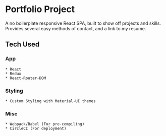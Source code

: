 # Portfolio Project

A no boilerplate responsive React SPA, built to show off projects and skills. Provides several easy methods of contact, and a link to my resume.

## Tech Used
  ### App
    * React
    * Redux
    * React-Router-DOM
  ### Styling
    * Custom Styling with Material-UI themes
  ### Misc
    * Webpack/Babel (For pre-compiling)
    * CircleCI (For deployment)
